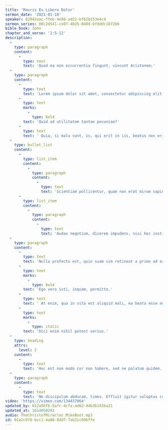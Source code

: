 ```yaml
---
title: 'Mauris Eu Libero Dolor'
sermon_date: '2021-01-10'
speaker: 82042aac-ffeb-4e98-ad22-bf62b153e4c4
sermon_series: 08c2d541-ce87-4825-840d-6fdddc1872b6
bible_book: John
chapter_and_verse: '1:5-12'
description:
  -
    type: paragraph
    content:
      -
        type: text
        text: 'Quod ea non occurrentia fingunt, vincunt Aristonem;'
  -
    type: paragraph
    content:
      -
        type: text
        text: 'Lorem ipsum dolor sit amet, consectetur adipiscing elit. '
      -
        type: text
        marks:
          -
            type: bold
        text: 'Quid ad utilitatem tantae pecuniae?'
      -
        type: text
        text: ' Quia, si mala sunt, is, qui erit in iis, beatus non erit. Ut in geometria, prima si dederis, danda sunt omnia. Non minor, inquit, voluptas percipitur ex vilissimis rebus quam ex pretiosissimis. Non enim quaero quid verum, sed quid cuique dicendum sit. Nobis Heracleotes ille Dionysius flagitiose descivisse videtur a Stoicis propter oculorum dolorem. Duo Reges: constructio interrete.'
  -
    type: bullet_list
    content:
      -
        type: list_item
        content:
          -
            type: paragraph
            content:
              -
                type: text
                text: 'Scientiam pollicentur, quam non erat mirum sapientiae cupido patria esse cariorem.'
      -
        type: list_item
        content:
          -
            type: paragraph
            content:
              -
                type: text
                text: 'Audax negotium, dicerem impudens, nisi hoc institutum postea translatum ad philosophos nostros esset.'
  -
    type: paragraph
    content:
      -
        type: text
        text: 'Nulla profecto est, quin suam vim retineat a primo ad extremum. '
      -
        type: text
        marks:
          -
            type: bold
        text: 'Ego vero isti, inquam, permitto.'
      -
        type: text
        text: ' At enim, qua in vita est aliquid mali, ea beata esse non potest. Iam id ipsum absurdum, maximum malum neglegi. Videsne ut, quibus summa est in voluptate, perspicuum sit quid iis faciendum sit aut non faciendum? Quid in isto egregio tuo officio et tanta fide-sic enim existimo-ad corpus refers? Utinam quidem dicerent alium alio beatiorem! Iam ruinas videres. Commoda autem et incommoda in eo genere sunt, quae praeposita et reiecta diximus; '
      -
        type: text
        marks:
          -
            type: italic
        text: 'Dici enim nihil potest verius.'
  -
    type: heading
    attrs:
      level: 2
    content:
      -
        type: text
        text: 'Hoc est non modo cor non habere, sed ne palatum quidem.'
  -
    type: paragraph
    content:
      -
        type: text
        text: 'Ne discipulum abducam, times. Effluit igitur voluptas corporis et prima quaeque avolat saepiusque relinquit causam paenitendi quam recordandi. Aeque enim contingit omnibus fidibus, ut incontentae sint. Itaque primos congressus copulationesque et consuetudinum instituendarum voluntates fieri propter voluptatem; Isto modo ne improbos quidem, si essent boni viri. Propter nos enim illam, non propter eam nosmet ipsos diligimus. Qui enim voluptatem ipsam contemnunt, iis licet dicere se acupenserem maenae non anteponere. Eodem modo is enim tibi nemo dabit, quod, expetendum sit, id esse laudabile.'
video: 'https://vimeo.com/134437064'
updated_by: 612a56fb-5afc-4cfa-ad62-4db3b143ba21
updated_at: 1614050291
audio: TheChristofMiracles_MikeBoot.mp3
id: 01e2c070-bcc1-4a88-8dd7-7eb31c89bffe
---
```

